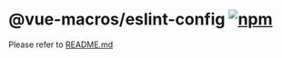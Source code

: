 # @vue-macros/eslint-config [![npm](https://img.shields.io/npm/v/@vue-macros/eslint-config.svg)](https://npmjs.com/package/@vue-macros/eslint-config)

Please refer to [README.md](https://github.com/vue-macros/vue-macros#readme)
